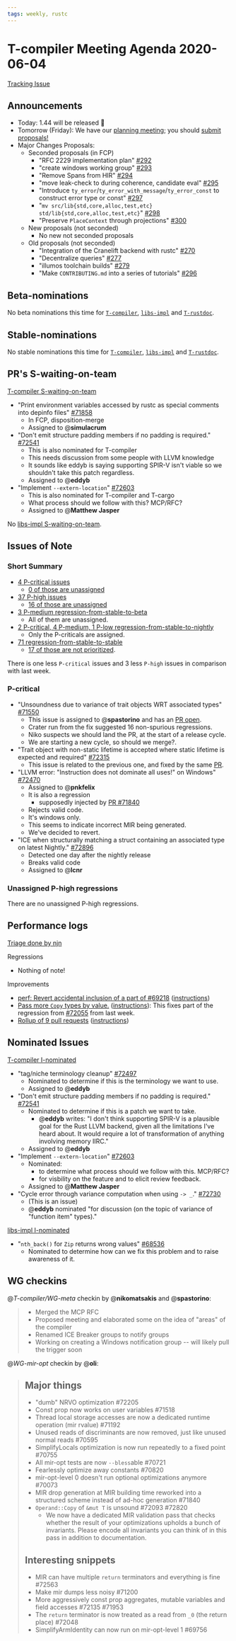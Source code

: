 ```yaml
---
tags: weekly, rustc
---
```


# T-compiler Meeting Agenda 2020-06-04

[Tracking Issue](https://github.com/rust-lang/rust/issues/54818)

## Announcements

- Today: 1.44 will be released :tada:
- Tomorrow (Friday): We have our [planning meeting](https://forge.rust-lang.org/compiler/steering-meeting.html); you should [submit proposals!](https://forge.rust-lang.org/compiler/steering-meeting/submit.html)
- Major Changes Proposals:
  - Seconded proposals (in FCP)
    - "RFC 2229 implementation plan" [#292](https://github.com/rust-lang/compiler-team/issues/292)
    - "create windows working group" [#293](https://github.com/rust-lang/compiler-team/issues/293)
    - "Remove Spans from HIR" [#294](https://github.com/rust-lang/compiler-team/issues/294)
    - "move leak-check to during coherence, candidate eval" [#295](https://github.com/rust-lang/compiler-team/issues/295)
    - "Introduce `ty_error`/`ty_error_with_message`/`ty_error_const` to construct error type or const" [#297](https://github.com/rust-lang/compiler-team/issues/297)
    - "`mv src/lib{std,core,alloc,test,etc} std/lib{std,core,alloc,test,etc}`" [#298](https://github.com/rust-lang/compiler-team/issues/298)
    - "Preserve `PlaceContext` through projections" [#300](https://github.com/rust-lang/compiler-team/issues/300)
  - New proposals (not seconded)
    - No new not seconded proposals
  - Old proposals (not seconded)
    - "Integration of the Cranelift backend with rustc" [#270](https://github.com/rust-lang/compiler-team/issues/270)
    - "Decentralize queries" [#277](https://github.com/rust-lang/compiler-team/issues/277)
    - "illumos toolchain builds" [#279](https://github.com/rust-lang/compiler-team/issues/279)
    - "Make `CONTRIBUTING.md` into a series of tutorials" [#296](https://github.com/rust-lang/compiler-team/issues/296)

## Beta-nominations

No beta nominations this time for [`T-compiler`](https://github.com/rust-lang/rust/issues?utf8=%E2%9C%93&q=label%3Abeta-nominated+label%3AT-compiler), [`libs-impl`](https://github.com/rust-lang/rust/issues?utf8=%E2%9C%93&q=label%3Abeta-nominated+label%3Alibs-impl) and [`T-rustdoc`](https://github.com/rust-lang/rust/issues?utf8=%E2%9C%93&q=label%3Abeta-nominated+label%3AT-rustdoc).

## Stable-nominations

No stable nominations this time for [`T-compiler`](https://github.com/rust-lang/rust/issues?utf8=%E2%9C%93&q=label%3Astable-nominated+label%3AT-compiler), [`libs-impl`](https://github.com/rust-lang/rust/issues?utf8=%E2%9C%93&q=label%3Astable-nominated+label%3Alibs-impl) and [`T-rustdoc`](https://github.com/rust-lang/rust/issues?utf8=%E2%9C%93&q=label%3Astable-nominated+label%3AT-rustdoc).

## PR's S-waiting-on-team

[T-compiler S-waiting-on-team](https://github.com/rust-lang/rust/pulls?utf8=%E2%9C%93&q=is%3Aopen+label%3AS-waiting-on-team+label%3AT-compiler)

- "Print environment variables accessed by rustc as special comments into depinfo files" [#71858](https://github.com/rust-lang/rust/pull/71858)
  - In FCP, disposition-merge
  - Assigned to @**simulacrum** 
- "Don't emit structure padding members if no padding is required." [#72541](https://github.com/rust-lang/rust/pull/72541)
  - This is also nominated for T-compiler
  - This needs discussion from some people with LLVM knowledge
  - It sounds like eddyb is saying supporting SPIR-V isn't viable so we shouldn't take this patch regardless.
  - Assigned to @**eddyb**
- "Implement `--extern-location`" [#72603](https://github.com/rust-lang/rust/pull/72603)
  - This is also nominated for T-compiler and T-cargo
  - What process should we follow with this? MCP/RFC?
  - Assigned to @**Matthew Jasper**

No [libs-impl S-waiting-on-team](https://github.com/rust-lang/rust/pulls?utf8=%E2%9C%93&q=is%3Aopen+label%3AS-waiting-on-team+label%3Alibs-impl).

## Issues of Note

### Short Summary

- [4 P-critical issues](https://github.com/rust-lang/rust/issues?utf8=%E2%9C%93&q=is%3Aopen+is%3Aissue+label%3AT-compiler+label%3AP-critical+)
  - [0 of those are unassigned](https://github.com/rust-lang/rust/issues?utf8=%E2%9C%93&q=is%3Aopen+is%3Aissue+label%3AT-compiler+label%3AP-critical+no%3Aassignee)
- [37 P-high issues](https://github.com/rust-lang/rust/issues?utf8=%E2%9C%93&q=is%3Aopen+is%3Aissue+label%3AT-compiler+label%3AP-high+)
  - [16 of those are unassigned](https://github.com/rust-lang/rust/issues?utf8=%E2%9C%93&q=is%3Aopen+is%3Aissue+label%3AT-compiler+label%3AP-high+no%3Aassignee)
- [3 P-medium regression-from-stable-to-beta](https://github.com/rust-lang/rust/labels/regression-from-stable-to-beta)
  - All of them are unassigned.
- [2 P-critical, 4 P-medium, 1 P-low regression-from-stable-to-nightly](https://github.com/rust-lang/rust/labels/regression-from-stable-to-nightly)
  - Only the P-criticals are assigned.
- [71 regression-from-stable-to-stable](https://github.com/rust-lang/rust/labels/regression-from-stable-to-stable)
  - [17 of those are not prioritized](https://github.com/rust-lang/rust/issues?q=is%3Aopen+label%3Aregression-from-stable-to-stable+-label%3AP-critical+-label%3AP-high+-label%3AP-medium+-label%3AP-low).

There is one less `P-critical` issues and 3 less `P-high` issues in comparison with last week.

### P-critical

- "Unsoundness due to variance of trait objects WRT associated types" [#71550](https://github.com/rust-lang/rust/issues/71550)
  - This issue is assigned to @**spastorino** and has an [PR open](https://github.com/rust-lang/rust/pull/71896).
  - Crater run from the fix suggested 16 non-spurious regressions.
  - Niko suspects we should land the PR, at the start of a release cycle.
  - We are starting a new cycle, so should we merge?.
- "Trait object with non-static lifetime is accepted where static lifetime is expected and required" [#72315](https://github.com/rust-lang/rust/issues/72315)
  - This issue is related to the previous one, and fixed by the same [PR](https://github.com/rust-lang/rust/pull/71896).
- "LLVM error: "Instruction does not dominate all uses!" on Windows" [#72470](https://github.com/rust-lang/rust/issues/72470)
  - Assigned to @**pnkfelix**
  - It is also a regression
      - supposedly injected by [PR #71840](https://github.com/rust-lang/rust/pull/71840)
  - Rejects valid code.
  - It's windows only.
  - This seems to indicate incorrect MIR being generated.
  - We've decided to revert.
- "ICE when structurally matching a struct containing an associated type on latest Nightly." [#72896](https://github.com/rust-lang/rust/issues/72896)
  - Detected one day after the nightly release
  - Breaks valid code
  - Assigned to @**lcnr** 

### Unassigned P-high regressions

There are no unassigned P-high regressions.

## Performance logs

[Triage done by njn](https://github.com/rust-lang/rustc-perf/tree/master/triage#triage-logs)

Regressions
- Nothing of note!

Improvements
- [perf: Revert accidental inclusion of a part of #69218](https://github.com/rust-lang/rust/pull/71996)
  ([instructions](https://perf.rust-lang.org/compare.html?start=2873165725c15e96dae521a412065c144d9c7a25&end=664fcd3f046e2a6824602da0fad81e3e2bb0d409&stat=instructions:u))
- [Pass more `Copy` types by value.](https://github.com/rust-lang/rust/pull/72494)
  ([instructions](https://perf.rust-lang.org/compare.html?start=664fcd3f046e2a6824602da0fad81e3e2bb0d409&end=45127211566c53bac386b66909a830649182ab7a&stat=instructions:u)):
  This fixes part of the regression from
  [#72055](https://github.com/rust-lang/rust/pull/72055) from last week.
- [Rollup of 9 pull requests](https://github.com/rust-lang/rust/pull/72778)
  ([instructions](https://perf.rust-lang.org/compare.html?start=91fb72a8a9f53de2bcc5638c1358fcb552dba8ce&end=74e80468347471779be6060d8d7d6d04e98e467f&stat=instructions:u))

## Nominated Issues

[T-compiler I-nominated](https://github.com/rust-lang/rust/issues?q=is%3Aopen+label%3AI-nominated+label%3AT-compiler)

- "tag/niche terminology cleanup" [#72497](https://github.com/rust-lang/rust/pull/72497)
  - Nominated to determine if this is the terminology we want to use.
  - Assigned to @**eddyb**
- "Don't emit structure padding members if no padding is required." [#72541](https://github.com/rust-lang/rust/pull/72541)
  - Nominated to determine if this is a patch we want to take. 
      - @**eddyb** writes: "I don't think supporting SPIR-V is a plausible goal for the Rust LLVM backend, given all the limitations I've heard about. It would require a lot of transformation of anything involving memory IIRC."
  - Assigned to @**eddyb**
- "Implement `--extern-location`" [#72603](https://github.com/rust-lang/rust/pull/72603)
  - Nominated:
      - to determine what process should we follow with this. MCP/RFC?
      - for visbility on the feature and to elicit review feedback.
  - Assigned to @**Matthew Jasper**  
- "Cycle error through variance computation when using `-> _`." [#72730](https://github.com/rust-lang/rust/issues/72730)
    - (This is an issue)
    - @**eddyb** nominated "for discussion (on the topic of variance of "function item" types)."

[libs-impl I-nominated](https://github.com/rust-lang/rust/issues?q=is%3Aopen+label%3AI-nominated+label%3Alibs-impl)

- "`nth_back()` for `Zip` returns wrong values" [#68536](https://github.com/rust-lang/rust/issues/68536)
  - Nominated to determine how can we fix this problem and to raise awareness of it.

## WG checkins

@*T-compiler/WG-meta* checkin by @**nikomatsakis** and @**spastorino**:

>- Merged the MCP RFC
>- Proposed meeting and elaborated some on the idea of "areas" of the compiler
>- Renamed ICE Breaker groups to notify groups
>- Working on creating a Windows notification group -- will likely pull the trigger soon

@*WG-mir-opt* checkin by @**oli**:

>## Major things
>* "dumb" NRVO optimization #72205
>* Const prop now works on user variables #71518 
>* Thread local storage accesses are now a dedicated runtime operation (mir rvalue) #71192
>* Unused reads of discriminants are now removed, just like unused normal reads #70595 
>* SimplifyLocals optimization is now run repeatedly to a fixed point #70755
>* All mir-opt tests are now `--bless`able #70721
>* Fearlessly optimize away constants #70820
>* mir-opt-level 0 doesn't run optional optimizations anymore #70073
>* MIR drop generation at MIR building time reworked into a structured scheme instead of ad-hoc generation #71840
>* `Operand::Copy` of `&mut T` is unsound #72093 #72820
>    * We now have a dedicated MIR validation pass that checks whether the result of your optimizations upholds a bunch of invariants. Please encode all  invariants you can think of in this pass in addition to documentation.
>
>## Interesting snippets
>* MIR can have multiple `return` terminators and everything is fine #72563
>* Make mir dumps less noisy #71200
>* More aggressively const prop aggregates, mutable variables and field accesses #72135 #71953
>* The `return` terminator is now treated as a read from `_0` (the return place)  #72048
>* SimplifyArmIdentity can now run on mir-opt-level 1 #69756
